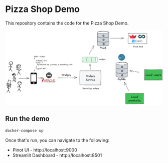 # Pizza Shop Demo

This repository contains the code for the Pizza Shop Demo. 

![](images/architecture.png)

## Run the demo

```bash
docker-compose up
```

Once that's run, you can navigate to the following:

* Pinot UI - http://localhost:9000
* Streamlit Dashboard - http://localhost:8501
